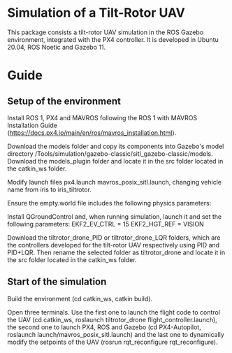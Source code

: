 # Simulation of a Tilt-Rotor UAV
This package consists a tilt-rotor UAV simulation in the ROS Gazebo environment, integrated with the PX4 controller. It is developed in Ubuntu 20.04, ROS Noetic and Gazebo 11.
# Guide
## Setup of the environment
Install ROS 1, PX4 and MAVROS following the ROS 1 with MAVROS Installation Guide (https://docs.px4.io/main/en/ros/mavros_installation.html).

Download the models folder and copy its components into Gazebo's model directory /Tools/simulation/gazebo-classic/sitl_gazebo-classic/models. Download the models_plugin folder and locate it in the src folder located in the catkin_ws folder.

Modify launch files px4.launch mavros_posix_sitl.launch, changing vehicle name from iris to iris_tiltrotor.

Ensure the empty.world file includes the following physics parameters:
<!--
<physics name='default_physics' default='0' type='ode'>
      <gravity>0 0 -9.8066</gravity>
      <max_contacts>250</max_contacts>
      <ode>
        <solver>
          <type>quick</type>
          <iters>40</iters>
          <sor>1.3</sor>
          <use_dynamic_moi_rescaling>0</use_dynamic_moi_rescaling>
        </solver>
        <constraints>
          <cfm>0</cfm>
          <erp>0.2</erp>
          <contact_max_correcting_vel>100</contact_max_correcting_vel>
          <contact_surface_layer>0.001</contact_surface_layer>
        </constraints>
      </ode>
      <magnetic_field>6.0e-6 2.3e-5 -4.2e-5</magnetic_field>
    </physics>'''
-->
Install QGroundControl and, when running simulation, launch it and set the following parameters: EKF2_EV_CTRL = 15
EKF2_HGT_REF = VISION

Download the tiltrotor_drone_PID or tiltrotor_drone_LQR folders, which are the controllers developed for the tilt-rotor UAV respectively using PID and PID+LQR. Then rename the selected folder as tiltrotor_drone and locate it in the src folder located in the catkin_ws folder.
## Start of the simulation
Build the environment (cd catkin_ws, catkin build).

Open three terminals. Use the first one to launch the flight code to control the UAV (cd catkin_ws, roslaunch tiltrotor_drone flight_controller.launch), the second one to launch PX4, ROS and Gazebo (cd PX4-Autopilot, roslaunch launch/mavros_posix_sitl.launch) and the last one to dynamically modify the setpoints of the UAV (rosrun rqt_reconfigure rqt_reconfigure).
